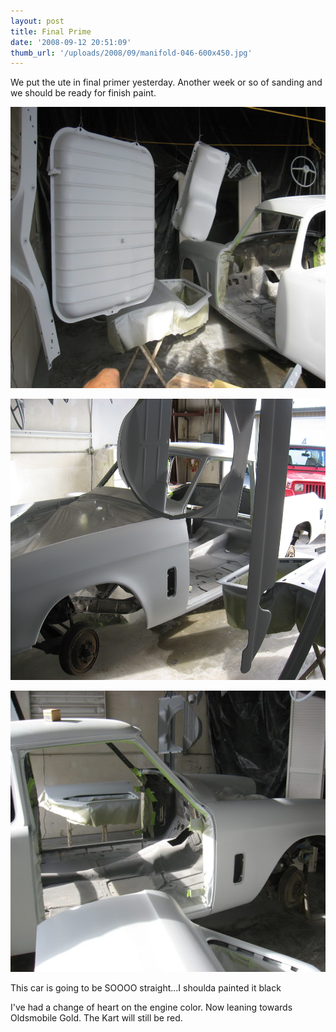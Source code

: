 ```yaml
---
layout: post
title: Final Prime
date: '2008-09-12 20:51:09'
thumb_url: '/uploads/2008/09/manifold-046-600x450.jpg'
---
```

We put the ute in final primer yesterday. Another week or so of sanding and we should be ready for finish paint.

<a href="/uploads/2008/09/manifold-046.jpg"><img class="alignnone size-medium wp-image-464" src="/uploads/2008/09/manifold-046-600x450.jpg" alt="" width="600" height="450" /></a>

<a href="/uploads/2009/01/manifold-0471.jpg"><img class="size-full wp-image-187 alignnone" title="manifold-0471" src="/uploads/2009/01/manifold-0471.jpg" alt="" width="600" height="450" /></a>

<a href="/uploads/2008/09/manifold-050.jpg"><img class="alignnone size-medium wp-image-434" src="/uploads/2008/09/manifold-050-600x450.jpg" alt="" width="600" height="450" /></a>

This car is going to be SOOOO straight...I shoulda painted it black

I've had a change of heart on the engine color. Now leaning towards Oldsmobile Gold. The Kart will still be red.<span style="font-size: x-small; font-family: Verdana,Arial,Helvetica; color: midnightblue;"><span id="msg" class="spnMessageText">
</span></span>
